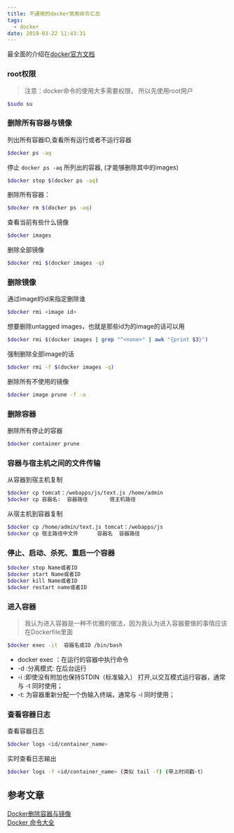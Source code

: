 ```yaml
---
title: 不通用的docker常用命令汇总
tags:
  - docker
date: 2019-03-22 11:43:31
---
```



最全面的介绍在[docker官方文档](https://docs.docker.com/)

### root权限

> 注意：docker命令的使用大多需要权限， 所以先使用root用户

```bash
$sudo su
```

<!-- more -->

### 删除所有容器与镜像

列出所有容器ID,查看所有运行或者不运行容器
```bash
$docker ps -aq
```

停止 ```docker ps -aq``` 所列出的容器, (才能够删除其中的images)

```bash
$docker stop $(docker ps -aq)
```

删除所有容器：

```bash
$docker rm $(docker ps -aq)
```
查看当前有些什么镜像

```bash
$docker images
```

删除全部镜像

```bash
$docker rmi $(docker images -q)
```

### 删除镜像
通过image的id来指定删除谁

```bash
$docker rmi <image id>
```

想要删除untagged images，也就是那些id为的image的话可以用

```bash
$docker rmi $(docker images | grep "^<none>" | awk "{print $3}")
```

强制删除全部image的话
```bash
$docker rmi -f $(docker images -q)
```

删除所有不使用的镜像
```bash
$docker image prune -f -a
```

### 删除容器

删除所有停止的容器

```bash
$docker container prune
```

### 容器与宿主机之间的文件传输

从容器到宿主机复制

```bash
$docker cp tomcat：/webapps/js/text.js /home/admin
$docker cp 容器名:  容器路径       宿主机路径         
```

从宿主机到容器复制

```bash
$docker cp /home/admin/text.js tomcat：/webapps/js
$docker cp 宿主路径中文件      容器名  容器路径   
```



### 停止、启动、杀死、重启一个容器

```bash
$docker stop Name或者ID  
$docker start Name或者ID  
$docker kill Name或者ID  
$docker restart name或者ID
```

### 进入容器

> 我认为进入容器是一种不优雅的做法，因为我认为进入容器要做的事情应该在Dockerfile里面

```bash
$docker exec -it  容器名或ID /bin/bash
```

- docker exec ：在运行的容器中执行命令
- -d :分离模式: 在后台运行
- -i :即使没有附加也保持STDIN（标准输入） 打开,以交互模式运行容器，通常与 -t 同时使用；
- -t: 为容器重新分配一个伪输入终端，通常与 -i 同时使用；

### 查看容器日志
查看容器日志
```bash
$docker logs <id/container_name>
```
实时查看日志输出
```bash
$docker logs -f <id/container_name> (类似 tail -f) (带上时间戳-t）
```

## 参考文章

[Docker删除容器与镜像](https://blog.csdn.net/qq_32447301/article/details/79387649)  
[Docker 命令大全](http://www.runoob.com/docker/docker-command-manual.html)
